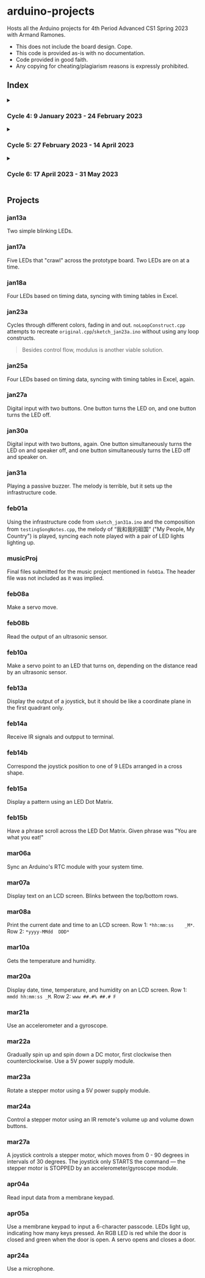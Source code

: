 # arduino-projects
Hosts all the Arduino projects for 4th Period Advanced CS1 Spring 2023 with Armand Ramones.
* This does not include the board design. Cope.
* This code is provided as-is with no documentation. 
* Code provided in good faith. 
* Any copying for cheating/plagiarism reasons is expressly prohibited.

## Index
<details><summary>

### Cycle 4: 9 January 2023 - 24 February 2023

</summary>

```
├───sketch_jan13a
│   └───sketch_jan13a.ino
├───sketch_jan17a
│   └───sketch_jan17a.ino
├───sketch_jan18a
│   └───sketch_jan13a.ino
├───sketch_jan23a
│   ├───noLoopConstruct.cpp
│   ├───original.cpp
│   └───sketch_jan23a.ino
├───sketch_jan25a
│   └───sketch_jan25a.ino
├───sketch_jan27a
│   └───sketch_jan27a.ino
├───sketch_jan30a
│   └───sketch_jan30a.ino
├───sketch_jan31a
│   ├───pitches.h
│   ├───sketch_jan31a.ino
│   └───testingSongNotes.cpp
├───sketch_feb01a
│   ├───pitches.h
│   └───sketch_feb01a.ino
├───musicProj
│   ├───Music_020723_pd4.ino
│   ├───MusicImg1_020723_pd4.ino
│   └───MusicImg2_020723_pd4.ino
├───sketch_feb08a
│   └───sketch_feb08a.ino
├───sketch_feb08b
│   ├───sketch_feb08a.ino
│   ├───SR04.cpp
│   └───SR04.h
├───sketch_feb10a
│   ├───sketch_feb10a.ino
│   ├───SR04.cpp
│   └───SR04.h
├───sketch_feb13a
│   └───sketch_feb13a.ino
├───sketch_feb14a
│   ├───IRremote.cpp
│   ├───IRremote.h
│   ├───IRremoteInt.h
│   └───sketch_feb14a.ino
├───sketch_feb14b
│   └───sketch_feb14b.ino
├───sketch_feb15a
│   ├───LEDControl.cpp
│   ├───LEDControl.h
│   └───sketch_feb15a.ino
└───sketch_feb15b
    ├───LEDControl.cpp
    ├───LEDControl.h
    └───sketch_feb15b.ino
```

</details>
<details><summary>

### Cycle 5: 27 February 2023 - 14 April 2023

</summary>

```
├───sketch_mar06a
│   ├───DS3231.cpp
│   ├───DS3231.h
│   └───sketch_mar06a.ino
├───sketch_mar07a
│   ├───LiquidCrystal.cpp
│   ├───LiquidCrystal.h
│   └───sketch_mar07a.ino
├───sketch_mar08a
│   ├───DS3231.cpp
│   ├───DS3231.h
│   ├───LiquidCrystal.cpp
│   ├───LiquidCrystal.h
│   └───sketch_mar08a.ino
├───sketch_mar10a
│   ├───dht_nonblocking.cpp
│   ├───dht_nonblocking.h
│   └───sketch_mar10a.ino
├───sketch_mar20a
│   ├───dht_nonblocking.cpp
│   ├───dht_nonblocking.h
│   ├───DS3231.cpp
│   ├───DS3231.h
│   ├───LiquidCrystal.cpp
│   ├───LiquidCrystal.h
│   └───sketch_mar20a.ino
├───sketch_mar21a
│   ├───MPU6050.cpp
│   ├───MPU6050.h
│   └───sketch_mar21a.ino
├───sketch_mar22a
│   └───sketch_mar22a.ino
├───sketch_mar23a
│   ├───sketch_mar23a.ino
│   ├───Stepper.cpp
│   └───Stepper.h
├───sketch_mar24a
│   ├───IRremote.cpp
│   ├───IRremote.h
│   ├───IRremoteInt.h
│   ├───sketch_mar24a.ino
│   ├───Stepper.cpp
│   └───Stepper.h
├───sketch_mar27a
│   ├───MPU6050.cpp
│   ├───MPU6050.h
│   ├───sketch_mar27a.ino
│   ├───Stepper.cpp
│   └───Stepper.h
├───sketch_apr04a
│   ├───Key.cpp
│   ├───Key.h
│   ├───Keypad.cpp
│   ├───Keypad.h
│   └───sketch_apr04a.ino
└───sketch_apr05a
    ├───Key.cpp
    ├───Key.h
    ├───Keypad.cpp
    ├───Keypad.h
    └───sketch_apr05a.ino
```

</details>
<details><summary>

### Cycle 6: 17 April 2023 - 31 May 2023

</summary>

```
└───sketch_apr24a
    └───sketch_apr24a.ino
```

</details>

## Projects
### jan13a
Two simple blinking LEDs.
### jan17a
Five LEDs that "crawl" across the prototype board. Two LEDs are on at a time.
### jan18a
Four LEDs based on timing data, syncing with timing tables in Excel.
### jan23a
Cycles through different colors, fading in and out.
`noLoopConstruct.cpp` attempts to recreate `original.cpp`/`sketch_jan23a.ino` without using any loop constructs.
> Besides control flow, modulus is another viable solution. 
### jan25a
Four LEDs based on timing data, syncing with timing tables in Excel, again.
### jan27a
Digital input with two buttons. One button turns the LED on, and one button turns the LED off.
### jan30a
Digital input with two buttons, again. One button simultaneously turns the LED on and speaker off, and one button simultaneously turns the LED off and speaker on.
### jan31a
Playing a passive buzzer. The melody is terrible, but it sets up the infrastructure code.
### feb01a
Using the infrastructure code from `sketch_jan31a.ino` and the composition from `testingSongNotes.cpp`, the melody of “我和我的祖国” ("My People, My Country") is played, syncing each note played with a pair of LED lights lighting up.
### musicProj
Final files submitted for the music project mentioned in `feb01a`. The header file was not included as it was implied.
### feb08a
Make a servo move.
### feb08b
Read the output of an ultrasonic sensor.
### feb10a
Make a servo point to an LED that turns on, depending on the distance read by an ultrasonic sensor.
### feb13a
Display the output of a joystick, but it should be like a coordinate plane in the first quadrant only.
### feb14a
Receive IR signals and outpput to terminal.
### feb14b
Correspond the joystick position to one of 9 LEDs arranged in a cross shape.
### feb15a
Display a pattern using an LED Dot Matrix.
### feb15b
Have a phrase scroll across the LED Dot Matrix. Given phrase was "You are what you eat!"
### mar06a
Sync an Arduino's RTC module with your system time.
### mar07a
Display text on an LCD screen. Blinks between the top/bottom rows.
### mar08a
Print the current date and time to an LCD screen. Row 1: `*hh:mm:ss    _M*`. Row 2: `*yyyy-MMdd  DDD*`
### mar10a
Gets the temperature and humidity.
### mar20a
Display date, time, temperature, and humidity on an LCD screen. Row 1: `mmdd hh:mm:ss _M`. Row 2: `www ##.#% ##.# F`
### mar21a
Use an accelerometer and a gyroscope.
### mar22a
Gradually spin up and spin down a DC motor, first clockwise then counterclockwise. Use a 5V power supply module.
### mar23a
Rotate a stepper motor using a 5V power supply module.
### mar24a
Control a stepper motor using an IR remote's volume up and volume down buttons.
### mar27a
A joystick controls a stepper motor, which moves from 0 - 90 degrees in intervals of 30 degrees. The joystick only STARTS the command — the stepper motor is STOPPED by an accelerometer/gyroscope module.
### apr04a
Read input data from a membrane keypad.
### apr05a
Use a membrane keypad to input a 6-character passcode. LEDs light up, indicating how many keys pressed. An RGB LED is red while the door is closed and green when the door is open. A servo opens and closes a door.
### apr24a
Use a microphone.
